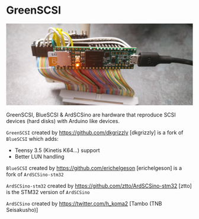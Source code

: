 # GreenSCSI
![DeadBug assembly of a Teensy 3.5 directly on a 50 pin SCSI header!](/GreenSCSI-DeadBug.jpg "GreenSCSI Teensy 3.5 Dead Bug")


GreenSCSI, BlueSCSI & ArdSCSino are hardware that reproduce SCSI devices (hard disks) with Arduino like devices.

`GreenSCSI` created by https://github.com/dkgrizzly [dkgrizzly] is a fork of `BlueSCSI` which adds:

* Teensy 3.5 (Kinetis K64...) support
* Better LUN handling

`BlueSCSI` created by https://github.com/erichelgeson [erichelgeson] is a fork of `ArdSCSino-stm32`

`ArdSCSino-stm32` created by https://github.com/ztto/ArdSCSino-stm32 [ztto] is the STM32 version of `ArdSCSino`

`ArdSCSino` created by https://twitter.com/h_koma2 [Tambo (TNB Seisakusho)]
